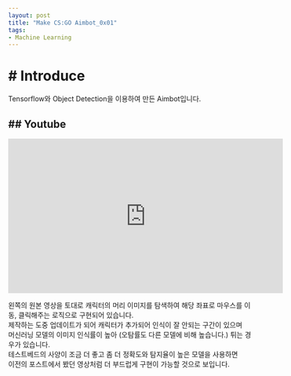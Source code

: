 ```yaml
---
layout: post
title: "Make CS:GO Aimbot_0x01"
tags:
- Machine Learning
---
```


# # Introduce
Tensorflow와 Object Detection을 이용하여 만든 Aimbot입니다.  

## ## Youtube
<iframe width="560" height="315" src="https://www.youtube.com/embed/gIVbY8Ni88U" frameborder="0" allow="accelerometer; autoplay; encrypted-media; gyroscope; picture-in-picture" allowfullscreen></iframe>

왼쪽의 원본 영상을 토대로 캐릭터의 머리 이미지를 탐색하여 해당 좌표로 마우스를 이동, 클릭해주는 로직으로 구현되어 있습니다.  
제작하는 도중 업데이트가 되어 캐릭터가 추가되어 인식이 잘 안되는 구간이 있으며  
머신러닝 모델의 이미지 인식률이 높아 (오탐률도 다른 모델에 비해 높습니다.) 튀는 경우가 있습니다.  
테스트베드의 사양이 조금 더 좋고 좀 더 정확도와 탐지율이 높은 모델을 사용하면  
이전의 포스트에서 봤던 영상처럼 더 부드럽게 구현이 가능할 것으로 보입니다.

